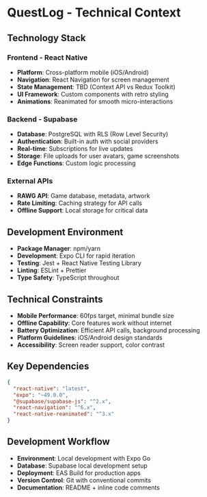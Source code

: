 # QuestLog - Technical Context

## Technology Stack

### Frontend - React Native
- **Platform**: Cross-platform mobile (iOS/Android)
- **Navigation**: React Navigation for screen management
- **State Management**: TBD (Context API vs Redux Toolkit)
- **UI Framework**: Custom components with retro styling
- **Animations**: Reanimated for smooth micro-interactions

### Backend - Supabase
- **Database**: PostgreSQL with RLS (Row Level Security)
- **Authentication**: Built-in auth with social providers
- **Real-time**: Subscriptions for live updates
- **Storage**: File uploads for user avatars, game screenshots
- **Edge Functions**: Custom logic processing

### External APIs
- **RAWG API**: Game database, metadata, artwork
- **Rate Limiting**: Caching strategy for API calls
- **Offline Support**: Local storage for critical data

## Development Environment
- **Package Manager**: npm/yarn
- **Development**: Expo CLI for rapid iteration
- **Testing**: Jest + React Native Testing Library
- **Linting**: ESLint + Prettier
- **Type Safety**: TypeScript throughout

## Technical Constraints
- **Mobile Performance**: 60fps target, minimal bundle size
- **Offline Capability**: Core features work without internet
- **Battery Optimization**: Efficient API calls, background processing
- **Platform Guidelines**: iOS/Android design standards
- **Accessibility**: Screen reader support, color contrast

## Key Dependencies
```json
{
  "react-native": "latest",
  "expo": "~49.0.0",
  "@supabase/supabase-js": "^2.x",
  "react-navigation": "^6.x",
  "react-native-reanimated": "^3.x"
}
```

## Development Workflow
- **Environment**: Local development with Expo Go
- **Database**: Supabase local development setup
- **Deployment**: EAS Build for production apps
- **Version Control**: Git with conventional commits
- **Documentation**: README + inline code comments
